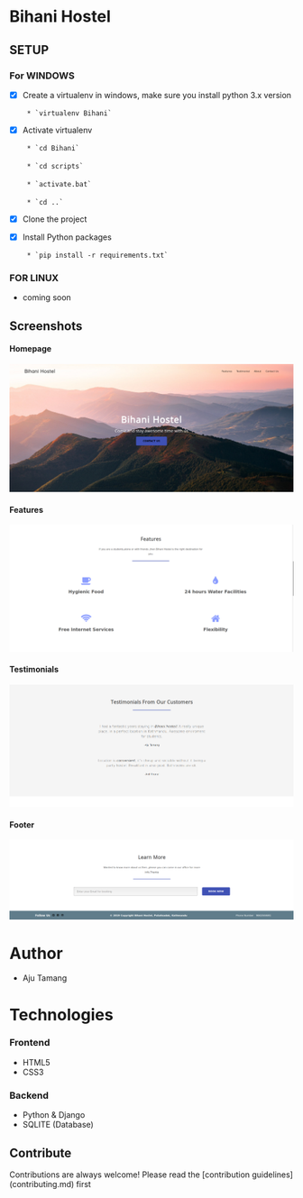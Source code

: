 # Bihani Hostel

## SETUP
### For WINDOWS
- [x] Create a virtualenv in windows, make sure you install python 3.x version

       * `virtualenv Bihani`
   
- [x] Activate virtualenv
       
       * `cd Bihani`
       
       * `cd scripts`
       
       * `activate.bat`
       
       * `cd ..`
- [x] Clone the project  
   
- [x] Install Python packages

       * `pip install -r requirements.txt`         

### FOR LINUX
- coming soon

## Screenshots

#### Homepage
![alt text](./screenshots/home.png)

#### Features
![alt text](./screenshots/features.png)

#### Testimonials
![alt text](./screenshots/testimonials.png)

#### Footer
![alt text](./screenshots/footer.png)


# Author
- Aju Tamang

# Technologies
### Frontend 
- HTML5
- CSS3

### Backend
- Python & Django
- SQLITE (Database)

## Contribute

Contributions are always welcome!
Please read the [contribution guidelines] (contributing.md) first